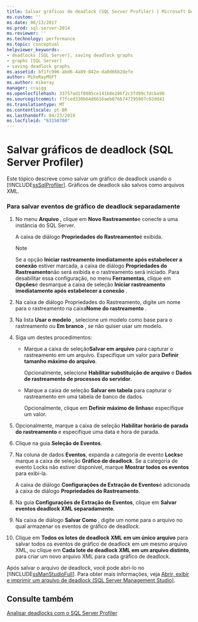 ```yaml
---
title: Salvar gráficos de deadlock (SQL Server Profiler) | Microsoft Docs
ms.custom: ''
ms.date: 06/13/2017
ms.prod: sql-server-2014
ms.reviewer: ''
ms.technology: performance
ms.topic: conceptual
helpviewer_keywords:
- deadlocks [SQL Server], saving deadlock graphs
- graphs [SQL Server]
- saving deadlock graphs
ms.assetid: bf1fc906-abd6-4a89-842e-da0d66b2defe
author: MikeRayMSFT
ms.author: mikeray
manager: craigg
ms.openlocfilehash: 33757ad1f8085ce141b8e206f2c3fd99c7dcba90
ms.sourcegitcommit: f7fced330b64d6616aeb8766747295807c92dd41
ms.translationtype: MT
ms.contentlocale: pt-BR
ms.lasthandoff: 04/23/2019
ms.locfileid: "63150700"
---
```

# <a name="save-deadlock-graphs-sql-server-profiler"></a>Salvar gráficos de deadlock (SQL Server Profiler)
  Este tópico descreve como salvar um gráfico de deadlock usando o [!INCLUDE[ssSqlProfiler](../../includes/sssqlprofiler-md.md)]. Gráficos de deadlock são salvos como arquivos XML.  
  
### <a name="to-save-deadlock-graph-events-separately"></a>Para salvar eventos de gráfico de deadlock separadamente  
  
1.  No menu **Arquivo** , clique em **Novo Rastreamento**e conecte a uma instância do SQL Server.  
  
     A caixa de diálogo **Propriedades do Rastreamento**é exibida.  
  
    > [!NOTE]  
    >  Se a opção **Iniciar rastreamento imediatamente após estabelecer a conexão** estiver marcada, a caixa de diálogo **Propriedades do Rastreamento**não será exibida e o rastreamento será iniciado. Para desabilitar essa configuração, no menu **Ferramentas**, clique em **Opções**e desmarque a caixa de seleção **Iniciar rastreamento imediatamente após estabelecer a conexão** .  
  
2.  Na caixa de diálogo Propriedades do Rastreamento, digite um nome para o rastreamento na caixa**Nome do rastreamento** .  
  
3.  Na lista **Usar o modelo** , selecione um modelo como base para o rastreamento ou **Em branco** , se não quiser usar um modelo.  
  
4.  Siga um destes procedimentos:  
  
    -   Marque a caixa de seleção**Salvar em arquivo** para capturar o rastreamento em um arquivo. Especifique um valor para **Definir tamanho máximo do arquivo**.  
  
         Opcionalmente, selecione **Habilitar substituição de arquivo** e **Dados de rastreamento de processos do servidor**.  
  
    -   Marque a caixa de seleção **Salvar em tabela** para capturar o rastreamento em uma tabela de banco de dados.  
  
         Opcionalmente, clique em **Definir máximo de linhas**e especifique um valor.  
  
5.  Opcionalmente, marque a caixa de seleção **Habilitar horário de parada do rastreamento** e especifique uma data e hora de parada.  
  
6.  Clique na guia **Seleção de Eventos**.  
  
7.  Na coluna de dados **Eventos**, expanda a categoria de evento **Locks**e marque a caixa de seleção **Gráfico de deadlock**. Se a categoria de evento Locks não estiver disponível, marque **Mostrar todos os eventos** para exibi-la.  
  
     A caixa de diálogo **Configurações de Extração de Eventos**é adicionada à caixa de diálogo **Propriedades do Rastreamento**.  
  
8.  Na guia **Configurações de Extração de Eventos**, clique em **Salvar eventos deadlock XML separadamente**.  
  
9. Na caixa de diálogo **Salvar Como** , digite um nome para o arquivo no qual armazenar os eventos de gráfico de deadlock.  
  
10. Clique em **Todos os lotes de deadlock XML em um único arquivo** para salvar todos os eventos de gráfico de deadlock em um mesmo arquivo XML, ou clique em **Cada lote de deadlock XML em um arquivo distinto**, para criar um novo arquivo XML para cada gráfico de deadlock.  
  
 Após salvar o arquivo de deadlock, você pode abri-lo no [!INCLUDE[ssManStudioFull](../../includes/ssmanstudiofull-md.md)]. Para obter mais informações, veja [Abrir, exibir e imprimir um arquivo de deadlock &#40;SQL Server Management Studio&#41;](open-view-and-print-a-deadlock-file-sql-server-management-studio.md).  
  
## <a name="see-also"></a>Consulte também  
 [Analisar deadlocks com o SQL Server Profiler](../../tools/sql-server-profiler/analyze-deadlocks-with-sql-server-profiler.md)  
  
  
